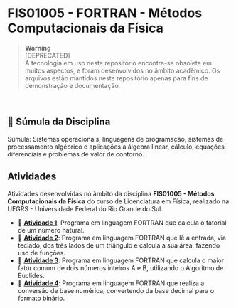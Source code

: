 # FIS01005 - FORTRAN - Métodos Computacionais da Física
  
> **Warning**  
> [DEPRECATED]  
> A tecnologia em uso neste repositório encontra-se obsoleta em muitos aspectos, e foram desenvolvidos no âmbito acadêmico. Os arquivos estão mantidos neste repositório apenas para fins de demonstração e documentação.
<br />

## :bookmark_tabs: Súmula da Disciplina

Súmula: Sistemas operacionais, linguagens de programação, sistemas de processamento algébrico e aplicações à álgebra linear, cálculo, equações diferenciais e problemas de valor de contorno.
<br />

## Atividades

Atividades desenvolvidas no âmbito da disciplina **FIS01005 - Métodos Computacionais da Física** do curso de Licenciatura em Física, realizado na UFGRS - Universidade Federal do Rio Grande do Sul.

* :floppy_disk: **[Atividade 1](src/ativ01.f90)**: Programa em linguagem FORTRAN que calcula o fatorial de um número natural.    
* :floppy_disk: **[Atividade 2](src/ativ02.f90)**: Programa em linguagem FORTRAN que lê a entrada, via teclado, dos três lados de um triângulo e calcula a sua área, fazendo uso de funções.      
* :floppy_disk: **[Atividade 3](src/ativ03.f90)**: Programa em linguagem FORTRAN que calcula o maior fator comum de dois números inteiros A e B, utilizando o Algoritmo de Euclides.   
* :floppy_disk: **[Atividade 4](src/ativ04.f90)**: Programa em linguagem FORTRAN que realiza a conversão de base numérica, convertendo da base decimal para o formato binário.  

